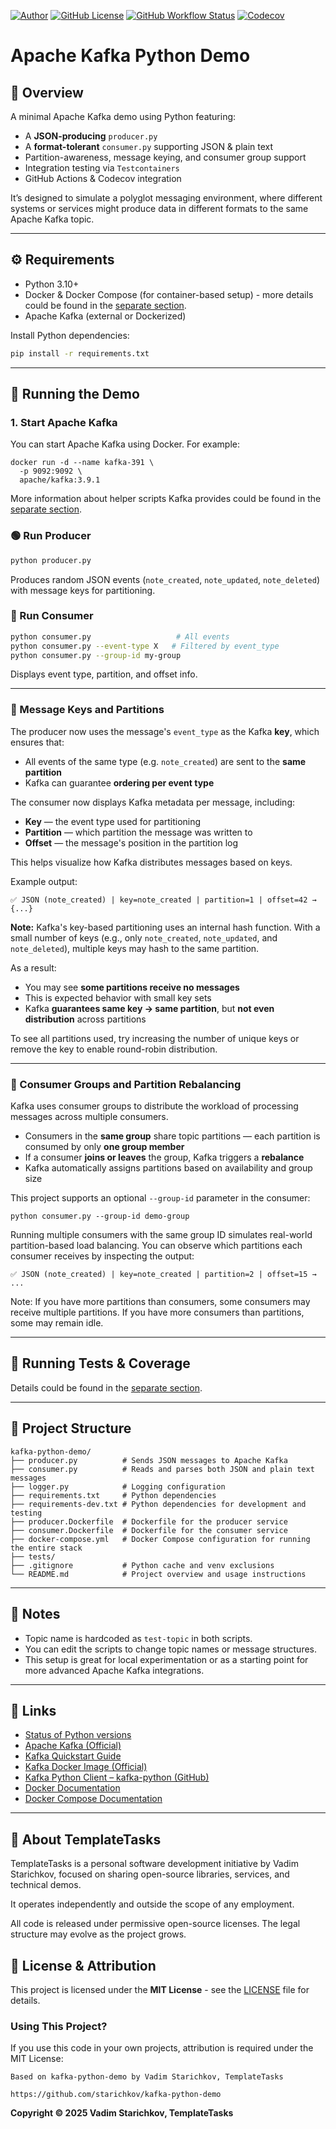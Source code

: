[![Author](https://img.shields.io/badge/Author-Vadim%20Starichkov-blue?style=for-the-badge)](https://github.com/starichkov)
[![GitHub License](https://img.shields.io/github/license/starichkov/kafka-python-demo?style=for-the-badge)](https://github.com/starichkov/kafka-python-demo/blob/main/LICENSE.md)
[![GitHub Workflow Status](https://img.shields.io/github/actions/workflow/status/starichkov/kafka-python-demo/python.yml?style=for-the-badge)](https://github.com/starichkov/kafka-python-demo/actions/workflows/python.yml)
[![Codecov](https://img.shields.io/codecov/c/github/starichkov/kafka-python-demo?style=for-the-badge)](https://codecov.io/gh/starichkov/kafka-python-demo)

# Apache Kafka Python Demo

## 🧩 Overview

A minimal Apache Kafka demo using Python featuring:
- A **JSON-producing** `producer.py`
- A **format-tolerant** `consumer.py` supporting JSON & plain text
- Partition-awareness, message keying, and consumer group support
- Integration testing via `Testcontainers`
- GitHub Actions & Codecov integration

It’s designed to simulate a polyglot messaging environment, where different systems or services might produce data in different formats to the same Apache Kafka topic.

---

## ⚙️ Requirements

- Python 3.10+
- Docker & Docker Compose (for container-based setup) - more details could be found in the [separate section](documentation/docker.md).
- Apache Kafka (external or Dockerized)

Install Python dependencies:

```bash
pip install -r requirements.txt
```

---

## 🚀 Running the Demo

### 1. Start Apache Kafka

You can start Apache Kafka using Docker. For example:

```shell
docker run -d --name kafka-391 \
  -p 9092:9092 \
  apache/kafka:3.9.1
```

More information about helper scripts Kafka provides could be found in the [separate section](documentation/kafka.md).

### 🟢 Run Producer

```bash
python producer.py
```

Produces random JSON events (`note_created`, `note_updated`, `note_deleted`) with message keys for partitioning.

### 🔵 Run Consumer

```bash
python consumer.py                   # All events
python consumer.py --event-type X   # Filtered by event_type
python consumer.py --group-id my-group
```

Displays event type, partition, and offset info.

---

### 🔑 Message Keys and Partitions

The producer now uses the message's `event_type` as the Kafka **key**, which ensures that:

- All events of the same type (e.g. `note_created`) are sent to the **same partition**
- Kafka can guarantee **ordering per event type**

The consumer now displays Kafka metadata per message, including:

- **Key** — the event type used for partitioning
- **Partition** — which partition the message was written to
- **Offset** — the message's position in the partition log

This helps visualize how Kafka distributes messages based on keys.

Example output:

```
✅ JSON (note_created) | key=note_created | partition=1 | offset=42 → {...}
```

**Note:** Kafka's key-based partitioning uses an internal hash function.
With a small number of keys (e.g., only `note_created`, `note_updated`, and `note_deleted`), multiple keys may hash to the same partition.

As a result:
- You may see **some partitions receive no messages**
- This is expected behavior with small key sets
- Kafka **guarantees same key → same partition**, but **not even distribution** across partitions

To see all partitions used, try increasing the number of unique keys or remove the key to enable round-robin distribution.

---

### 👥 Consumer Groups and Partition Rebalancing

Kafka uses consumer groups to distribute the workload of processing messages across multiple consumers.

- Consumers in the **same group** share topic partitions — each partition is consumed by only **one group member**
- If a consumer **joins or leaves** the group, Kafka triggers a **rebalance**
- Kafka automatically assigns partitions based on availability and group size

This project supports an optional `--group-id` parameter in the consumer:

```shell
python consumer.py --group-id demo-group
```

Running multiple consumers with the same group ID simulates real-world partition-based load balancing. You can observe which partitions each consumer receives by inspecting the output:

```
✅ JSON (note_created) | key=note_created | partition=2 | offset=15 → ...
```

Note: If you have more partitions than consumers, some consumers may receive multiple partitions. If you have more consumers than partitions, some may remain idle.

---

## 🧪 Running Tests & Coverage

Details could be found in the [separate section](documentation/tests.md).

---

## 📂 Project Structure

```
kafka-python-demo/
├── producer.py          # Sends JSON messages to Apache Kafka
├── consumer.py          # Reads and parses both JSON and plain text messages
├── logger.py            # Logging configuration
├── requirements.txt     # Python dependencies
├── requirements-dev.txt # Python dependencies for development and testing
├── producer.Dockerfile  # Dockerfile for the producer service
├── consumer.Dockerfile  # Dockerfile for the consumer service
├── docker-compose.yml   # Docker Compose configuration for running the entire stack
├── tests/
├── .gitignore           # Python cache and venv exclusions
└── README.md            # Project overview and usage instructions
```

---

## 📌 Notes

- Topic name is hardcoded as `test-topic` in both scripts.
- You can edit the scripts to change topic names or message structures.
- This setup is great for local experimentation or as a starting point for more advanced Apache Kafka integrations.

---

## 🔗 Links

- [Status of Python versions](https://devguide.python.org/versions/)
- [Apache Kafka (Official)](https://kafka.apache.org/)
- [Kafka Quickstart Guide](https://kafka.apache.org/quickstart)
- [Kafka Docker Image (Official)](https://hub.docker.com/r/apache/kafka)
- [Kafka Python Client – kafka-python (GitHub)](https://github.com/dpkp/kafka-python)
- [Docker Documentation](https://docs.docker.com/)
- [Docker Compose Documentation](https://docs.docker.com/compose/)

---

## 🧾 About TemplateTasks

TemplateTasks is a personal software development initiative by Vadim Starichkov, focused on sharing open-source libraries, services, and technical demos.

It operates independently and outside the scope of any employment.

All code is released under permissive open-source licenses. The legal structure may evolve as the project grows.

## 📜 License & Attribution

This project is licensed under the **MIT License** - see the [LICENSE](https://github.com/starichkov/kafka-python-demo/blob/main/LICENSE.md) file for details.

### Using This Project?

If you use this code in your own projects, attribution is required under the MIT License:

```
Based on kafka-python-demo by Vadim Starichkov, TemplateTasks

https://github.com/starichkov/kafka-python-demo
```

**Copyright © 2025 Vadim Starichkov, TemplateTasks**
